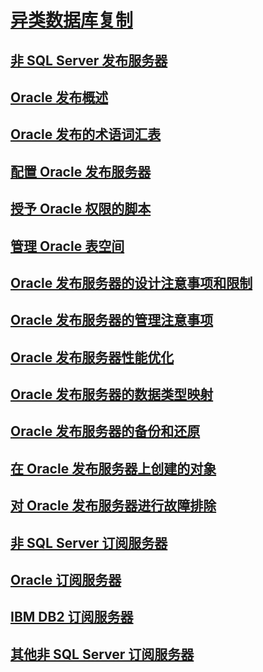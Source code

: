 # [异类数据库复制](heterogeneous-database-replication.md)
## [非 SQL Server 发布服务器](non-sql-server-publishers.md)
## [Oracle 发布概述](oracle-publishing-overview.md)
## [Oracle 发布的术语词汇表](glossary-of-terms-for-oracle-publishing.md)
## [配置 Oracle 发布服务器](configure-an-oracle-publisher.md)
## [授予 Oracle 权限的脚本](script-to-grant-oracle-permissions.md)
## [管理 Oracle 表空间](manage-oracle-tablespaces.md)
## [Oracle 发布服务器的设计注意事项和限制](design-considerations-and-limitations-for-oracle-publishers.md)
## [Oracle 发布服务器的管理注意事项](administrative-considerations-for-oracle-publishers.md)
## [Oracle 发布服务器性能优化](performance-tuning-for-oracle-publishers.md)
## [Oracle 发布服务器的数据类型映射](data-type-mapping-for-oracle-publishers.md)
## [Oracle 发布服务器的备份和还原](backup-and-restore-for-oracle-publishers.md)
## [在 Oracle 发布服务器上创建的对象](objects-created-on-the-oracle-publisher.md)
## [对 Oracle 发布服务器进行故障排除](troubleshooting-oracle-publishers.md)
## [非 SQL Server 订阅服务器](non-sql-server-subscribers.md)
## [Oracle 订阅服务器](oracle-subscribers.md)
## [IBM DB2 订阅服务器](ibm-db2-subscribers.md)
## [其他非 SQL Server 订阅服务器](other-non-sql-server-subscribers.md)
